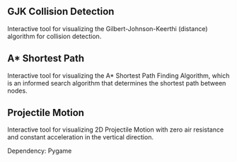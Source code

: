 ## GJK Collision Detection
Interactive tool for visualizing the Gilbert-Johnson-Keerthi (distance) 
algorithm for collision detection. 

## A* Shortest Path
Interactive tool for visualizing the A* Shortest Path Finding Algorithm, 
which is an informed search algorithm that determines the shortest path 
between nodes.

## Projectile Motion
Interactive tool for visualizing 2D Projectile Motion with zero air 
resistance and constant acceleration in the vertical direction.

Dependency: Pygame
